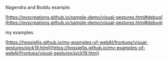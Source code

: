 

Nagendra and Boddu example.

[https://pvscreations.github.io/sample-demo/visual-gestures.html#debug](https://pvscreations.github.io/sample-demo/visual-gestures.html#debug)



my examples 



[https://hpssjellis.github.io/my-examples-of-webAI/frontups/visual-gestures/pick19.html](https://hpssjellis.github.io/my-examples-of-webAI/frontups/visual-gestures/pick19.html)


